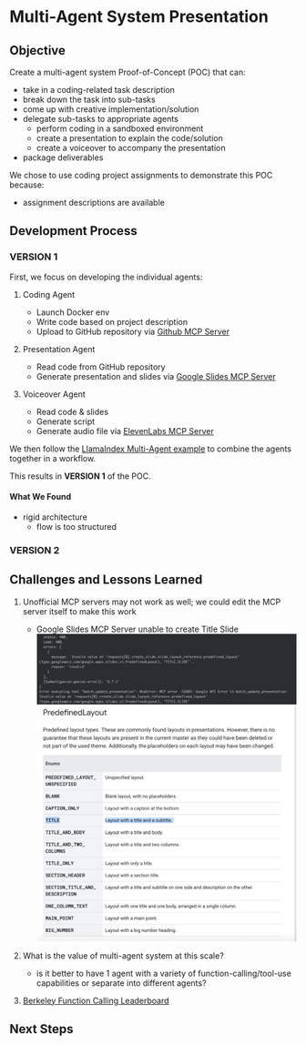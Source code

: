 # Multi-Agent System Presentation

## Objective

Create a multi-agent system Proof-of-Concept (POC) that can:
- take in a coding-related task description
- break down the task into sub-tasks
- come up with creative implementation/solution
- delegate sub-tasks to appropriate agents
    - perform coding in a sandboxed environment
    - create a presentation to explain the code/solution
    - create a voiceover to accompany the presentation
- package deliverables 

We chose to use coding project assignments to demonstrate this POC because:
- assignment descriptions are available 

## Development Process

### VERSION 1

First, we focus on developing the individual agents:

1. Coding Agent                                                 
    - Launch Docker env       
    - Write code based on project description
    - Upload to GitHub repository via [Github MCP Server](https://github.com/github/github-mcp-server)

2. Presentation Agent 
    - Read code from GitHub repository
    - Generate presentation and slides via [Google Slides MCP Server](https://github.com/matteoantoci/google-slides-mcp)

3. Voiceover Agent
    - Read code & slides
    - Generate script
    - Generate audio file via [ElevenLabs MCP Server](https://github.com/elevenlabs/elevenlabs-mcp)

We then follow the [LlamaIndex Multi-Agent example](https://docs.llamaindex.ai/en/stable/understanding/agent/multi_agent/) to combine the agents together in a workflow.

This results in **VERSION 1** of the POC.

#### What We Found

- rigid architecture
    - flow is too structured

### VERSION 2




## Challenges and Lessons Learned
1. Unofficial MCP servers may not work as well; we could edit the MCP server itself to make this work
    - Google Slides MCP Server unable to create Title Slide
    ![MCP Server unable to create slides](./assets/image.png)
    ![PREDEFINED_LAYOUT value incorrect](./assets/image-1.png)

2. What is the value of multi-agent system at this scale?
    - is it better to have 1 agent with a variety of function-calling/tool-use capabilities or separate into different agents?


3. [Berkeley Function Calling Leaderboard](https://gorilla.cs.berkeley.edu/leaderboard.html)

## Next Steps